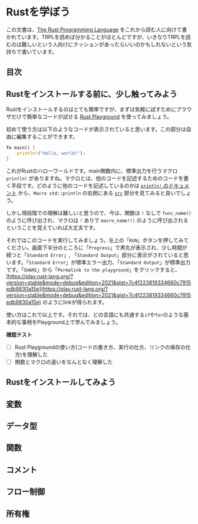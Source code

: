 # Rustを学ぼう

この文書は、[The Rust Programming Language](https://doc.rust-lang.org/book/) をこれから読む人に向けて書かれています。TRPLを読めば分かることがほとんどですが、いきなりTRPLを読むのは難しいという人向けにクッションがあったらいいのかもしれないという気持ちで書いています。

## 目次

<!-- toc -->

## Rustをインストールする前に、少し触ってみよう

Rustをインストールするのはとても簡単ですが、まずは気軽に試すためにブラウザだけで簡単なコードが試せる [Rust Playground](https://play.rust-lang.org/) を使ってみましょう。

初めて使う方は以下のようなコードが表示されていると思います。この部分は自由に編集することができます。

```rs
fn main() {
    println!("Hello, world!");
}
```

これがRustのハローワールドです。main関数内に、標準出力を行うマクロ `println!` がありますね。マクロとは、他のコードを記述するためのコードを書く手段です。どのように他のコードを記述しているのかは [`println!` のドキュメント](https://doc.rust-lang.org/std/macro.println.html) から、`Macro std::println` の右側にある [`src`](https://doc.rust-lang.org/src/std/macros.rs.html#94-99) 部分を見てみると良いでしょう。

しかし現段階での理解は難しいと思うので、今は、関数は `!` なしで `func_name()` のように呼び出され、マクロは `!` ありで `macro_name!()` のように呼び出されるということを覚えていれば大丈夫です。

それではこのコードを実行してみましょう。左上の「`RUN`」ボタンを押してみてください。画面下半分のところに「`Progress`」で黒丸が表示され、少し時間が経つと「`Standard Error`」, 「`Standard Output`」部分に表示がされていると思います。「`Standard Error`」が標準エラー出力、「`Standard Output`」が標準出力です。「`SHARE`」から「`Permalink to the playground`」をクリックすると、 [https://play.rust-lang.org/?version=stable&mode=debug&edition=2021&gist=7c4f223819334660c7915edb9830a15e](https://play.rust-lang.org/?version=stable&mode=debug&edition=2021&gist=7c4f223819334660c7915edb9830a15e) のようにlinkが得られます。

使い方はこれで以上です。それでは、どの言語にも共通する`if`や`for`のような基本的な事柄をPlayground上で学んでみましょう。

<!-- TODO: もう少し例を追加する、実行について述べる、所有権の例を出してコンパイルエラーに慣れさせる -->

**確認テスト**

- [ ] Rust Playgroundの使い方(コードの書き方、実行の仕方、リンクの保存の仕方)を理解した
- [ ] 関数とマクロの違いをなんとなく理解した

## Rustをインストールしてみよう

## 変数

## データ型

## 関数

## コメント

## フロー制御

## 所有権


